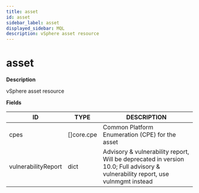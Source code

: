 ```yaml
---
title: asset
id: asset
sidebar_label: asset
displayed_sidebar: MQL
description: vSphere asset resource
---
```


# asset

**Description**

vSphere asset resource

**Fields**

| ID                  | TYPE               | DESCRIPTION                                                                                                                     |
| ------------------- | ------------------ | ------------------------------------------------------------------------------------------------------------------------------- |
| cpes                | &#91;&#93;core.cpe | Common Platform Enumeration (CPE) for the asset                                                                                 |
| vulnerabilityReport | dict               | Advisory & vulnerability report, Will be deprecated in version 10.0; Full advisory & vulnerability report, use vulnmgmt instead |
